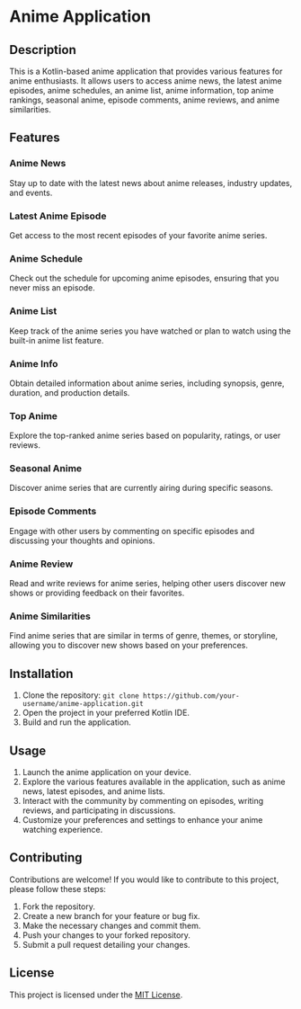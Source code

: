 # Anime Application

## Description
This is a Kotlin-based anime application that provides various features for anime enthusiasts. It allows users to access anime news, the latest anime episodes, anime schedules, an anime list, anime information, top anime rankings, seasonal anime, episode comments, anime reviews, and anime similarities.

## Features

### Anime News
Stay up to date with the latest news about anime releases, industry updates, and events.

### Latest Anime Episode
Get access to the most recent episodes of your favorite anime series.

### Anime Schedule
Check out the schedule for upcoming anime episodes, ensuring that you never miss an episode.

### Anime List
Keep track of the anime series you have watched or plan to watch using the built-in anime list feature.

### Anime Info
Obtain detailed information about anime series, including synopsis, genre, duration, and production details.

### Top Anime
Explore the top-ranked anime series based on popularity, ratings, or user reviews.

### Seasonal Anime
Discover anime series that are currently airing during specific seasons.

### Episode Comments
Engage with other users by commenting on specific episodes and discussing your thoughts and opinions.

### Anime Review
Read and write reviews for anime series, helping other users discover new shows or providing feedback on their favorites.

### Anime Similarities
Find anime series that are similar in terms of genre, themes, or storyline, allowing you to discover new shows based on your preferences.

## Installation
1. Clone the repository: `git clone https://github.com/your-username/anime-application.git`
2. Open the project in your preferred Kotlin IDE.
3. Build and run the application.

## Usage
1. Launch the anime application on your device.
2. Explore the various features available in the application, such as anime news, latest episodes, and anime lists.
3. Interact with the community by commenting on episodes, writing reviews, and participating in discussions.
4. Customize your preferences and settings to enhance your anime watching experience.

## Contributing
Contributions are welcome! If you would like to contribute to this project, please follow these steps:
1. Fork the repository.
2. Create a new branch for your feature or bug fix.
3. Make the necessary changes and commit them.
4. Push your changes to your forked repository.
5. Submit a pull request detailing your changes.

## License
This project is licensed under the [MIT License](LICENSE).

